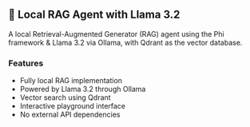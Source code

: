 ## 🦙 Local RAG Agent with Llama 3.2
A local Retrieval-Augmented Generator (RAG) agent using the Phi framework & Llama 3.2 via Ollama, with Qdrant as the vector database.

### Features
- Fully local RAG implementation
- Powered by Llama 3.2 through Ollama
- Vector search using Qdrant
- Interactive playground interface
- No external API dependencies


